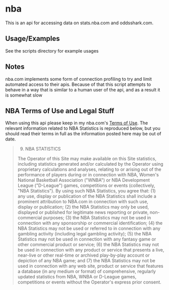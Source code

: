 # nba

This is an api for accessing data on stats.nba.com and oddsshark.com.

## Usage/Examples
See the scripts directory for example usages

## Notes
nba.com implements some form of connection profiling to try and limit automated access to their apis.  Because of that this script attempts to behave in a way that is similar to a human user of the api, and as a result it is somewhat slow

## NBA Terms of Use and Legal Stuff
When using this api please keep in my nba.com's [Terms of Use](https://www.nba.com/news/termsofuse/).  The relevant information related to NBA Statistics is reproduced below, but you should read their terms in full as the information posted here may be out of date.
> 9. NBA STATISTICS
> 
> The Operator of this Site may make available on this Site statistics, including statistics generated and/or calculated by the Operator using proprietary calculations and analyses, relating to or arising out of the performance of players during or in connection with NBA, Women's National Basketball Association ("WNBA") or NBA Development League ("D-League") games, competitions or events (collectively, "NBA Statistics"). By using such NBA Statistics, you agree that: (1) any use, display or publication of the NBA Statistics shall include a prominent attribution to NBA.com in connection with such use, display or publication; (2) the NBA Statistics may only be used, displayed or published for legitimate news reporting or private, non-commercial purposes; (3) the NBA Statistics may not be used in connection with any sponsorship or commercial identification; (4) the NBA Statistics may not be used or referred to in connection with any gambling activity (including legal gambling activity); (5) the NBA Statistics may not be used in connection with any fantasy game or other commercial product or service; (6) the NBA Statistics may not be used in connection with any product or service that presents a live, near-live or other real-time or archived play-by-play account or depiction of any NBA game; and (7) the NBA Statistics may not be used in connection with any web site, product or service that features a database (in any medium or format) of comprehensive, regularly updated statistics from NBA, WNBA or D-League games, competitions or events without the Operator's express prior consent.
